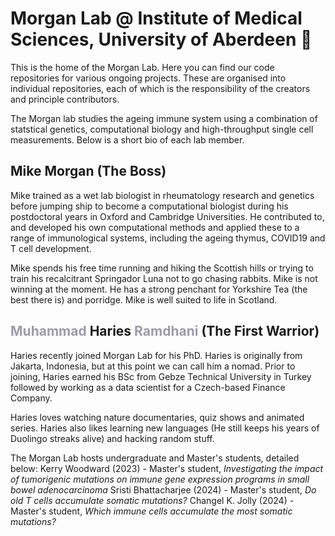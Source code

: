 # Morgan Lab @ Institute of Medical Sciences, University of Aberdeen 👋

This is the home of the Morgan Lab. Here you can find our code repositories for various ongoing projects. These are organised into individual repositories, each of 
which is the responsibility of the creators and principle contributors.

The Morgan lab studies the ageing immune system using a combination of statstical genetics, computational biology and high-throughput single cell measurements. Below 
is a short bio of each lab member.

## Mike Morgan (The Boss)
Mike trained as a wet lab biologist in rheumatology research and genetics before jumping ship to become a computational biologist during his postdoctoral years in Oxford 
and Cambridge Universities. He contributed to, and developed his own computational methods and applied these to a range of immunological systems, including the ageing thymus, 
COVID19 and T cell development. 

Mike spends his free time running and hiking the Scottish hills or trying to train his recalcitrant Springador Luna not to go chasing rabbits. Mike is not winning at the 
moment. He has a strong penchant for Yorkshire Tea (the best there is) and porridge. Mike is well suited to life in Scotland.

## <span style="color: #9B9BAB">Muhammad</span> Haries <span style="color: #9B9BAB">Ramdhani</span> (The First Warrior)
Haries recently joined Morgan Lab for his PhD. Haries is originally from Jakarta, Indonesia, but at this point we can call him a nomad. Prior to joining, Haries earned his BSc from Gebze Technical University in Turkey followed by working as a data scientist for a Czech-based Finance Company.

Haries loves watching nature documentaries, quiz shows and animated series. Haries also likes learning new languages (He still keeps his years of Duolingo streaks alive) and hacking random stuff.

The Morgan Lab hosts undergraduate and Master's students, detailed below:
Kerry Woodward (2023) - Master's student, _Investigating the impact of tumorigenic mutations on immune gene expression programs in small bowel adenocarcinoma_
Sristi Bhattacharjee (2024) - Master's student, _Do old T cells accumulate somatic mutations?_
Changel K. Jolly (2024) - Master's student, _Which immune cells accumulate the most somatic mutations?_
